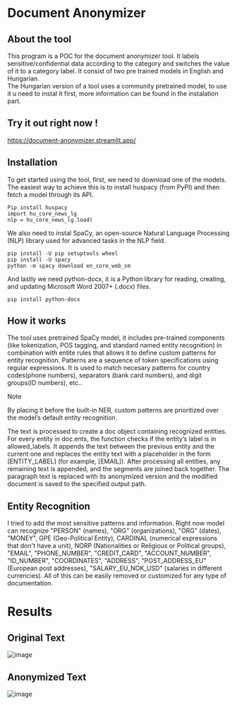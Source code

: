 # Document Anonymizer

## About the tool
This program is a POC for the document anonymizer tool. It labels sensitive/confidential data according to the category and switches the value of it to a category label. It consist of two pre trained models in English and Hungarian.  
The Hungarian version of a tool uses a community pretrained model, to use it u need to instal it first, more information can be found in the instalation part.

## Try it out right now !

https://document-anonymizer.streamlit.app/


## Installation
To get started using the tool, first, we need to download one of the models. The easiest way to achieve this is to install huspacy (from PyPI) and then fetch a model through its API. 
````
Pip install huspacy
import hu_core_news_lg
nlp = hu_core_news_lg.load(
````
We also need to instal SpaCy, an open-source Natural Language Processing (NLP) library used for advanced tasks in the NLP field.
````
pip install -U pip setuptools wheel
pip install -U spacy
python -m spacy download en_core_web_sm
````
And lastly we need python-docx, it is a Python library for reading, creating, and updating Microsoft Word 2007+ (.docx) files.
````
pip install python-docx
````
## How it works
The tool uses pretrained SpaCy model, it includes pre-trained components (like tokenization, POS tagging, and standard named entity recognition) in combination with entite rules that allows it to define custom patterns for entity recognition. Patterns are a sequence of token specifications using regular expressions. It is used to match necesary patterns for country codes(phone numbers), separators (bank card numbers), and digit groups(ID numbers), etc.. 
> [!NOTE]
> By placing it before the built-in NER, custom patterns are prioritized over the model’s default entity recognition.

The text is processed to create a doc object containing recognized entities. For every entity in doc.ents, the function checks if the entity’s label is in allowed_labels. It appends the text between the previous entity and the current one and replaces the entity text with a placeholder in the form [ENTITY_LABEL] (for example, [EMAIL]). After processing all entities, any remaining text is appended, and the segments are joined back together. The paragraph text is replaced with its anonymized version and the modified document is saved to the specified output path.

## Entity Recognition
I tried to add the most sensitive patterns and information. Right now model can recognize "PERSON" (names), "ORG" (organizations), "ORG" (dates), "MONEY", GPE (Geo-Political Entity), CARDINAL (numerical expressions that don't have a unit), NORP (Nationalities or Religious or Political groups), "EMAIL", "PHONE_NUMBER", "CREDIT_CARD", "ACCOUNT_NUMBER", "ID_NUMBER", "COORDINATES", "ADDRESS", "POST_ADDRESS_EU" (European post addresses), "SALARY_EU_NOK_USD" (salaries in different currencies). All of this can be easily removed or customized for any type of documentation.

# Results
## Original Text 
![image](https://github.com/user-attachments/assets/ca33ed5d-e17d-4b48-9e49-591d2153047d)

## Anonymized Text

![image](https://github.com/user-attachments/assets/e51bc683-a437-4267-a904-8e3b8efb97a7)










